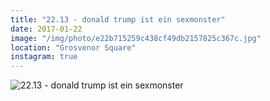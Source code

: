 ```yaml
---
title: "22.13 - donald trump ist ein sexmonster"
date: 2017-01-22
image: "/img/photo/e22b715259c438cf49db2157825c367c.jpg"
location: "Grosvenor Square"
instagram: true
---
```


![22.13 - donald trump ist ein sexmonster](/img/photo/e22b715259c438cf49db2157825c367c.jpg)

